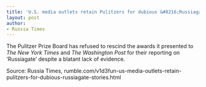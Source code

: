 ```yaml
---
title: 'U.S. media outlets retain Pulitzers for dubious &#8216;Russiagate&#8217; stories'
layout: post
author:
- Russia Times
---
```


The Pulitzer Prize Board has refused to rescind the awards it presented to *The New York Times* and *The Washington Post* for their reporting on ‘Russiagate’ despite a blatant lack of evidence.

<script>!function(r,u,m,b,l,e){r._Rumble=b,r[b]||(r[b]=function(){(r[b]._=r[b]._||[]).push(arguments);if(r[b]._.length==1){l=u.createElement(m),e=u.getElementsByTagName(m)[0],l.async=1,l.src="https://rumble.com/embedJS/u17acb"+(arguments[1].video?'.'+arguments[1].video:'')+"/?url="+encodeURIComponent(location.href)+"&args="+encodeURIComponent(JSON.stringify([].slice.apply(arguments))),e.parentNode.insertBefore(l,e)}})}(window, document, "script", "Rumble");</script><div id="rumble_v1ah9xf"></div><script>Rumble("play", {"video":"v1ah9xf","div":"rumble_v1ah9xf"});</script>

Source: Russia Times, rumble.com/v1d3fun-us-media-outlets-retain-pulitzers-for-dubious-russiagate-stories.html
